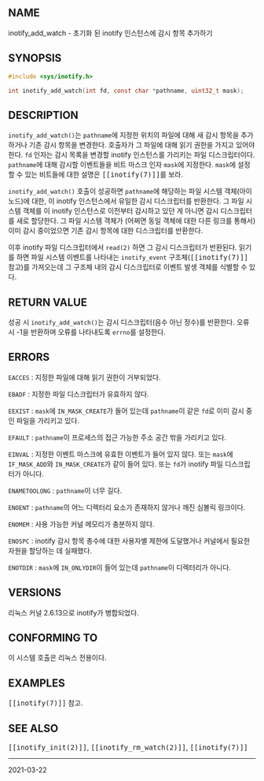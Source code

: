 ## NAME

inotify_add_watch - 초기화 된 inotify 인스턴스에 감시 항목 추가하기

## SYNOPSIS

```c
#include <sys/inotify.h>

int inotify_add_watch(int fd, const char *pathname, uint32_t mask);
```

## DESCRIPTION

`inotify_add_watch()`는 `pathname`에 지정한 위치의 파일에 대해 새 감시 항목을 추가하거나 기존 감시 항목을 변경한다. 호출자가 그 파일에 대해 읽기 권한을 가지고 있어야 한다. `fd` 인자는 감시 목록을 변경할 inotify 인스턴스를 가리키는 파일 디스크립터이다. `pathname`에 대해 감시할 이벤트들을 비트 마스크 인자 `mask`에 지정한다. `mask`에 설정할 수 있는 비트들에 대한 설명은 <tt>[[inotify(7)]]</tt>를 보라.

`inotify_add_watch()` 호출이 성공하면 `pathname`에 해당하는 파일 시스템 객체(아이노드)에 대한, 이 inotify 인스턴스에서 유일한 감시 디스크립터를 반환한다. 그 파일 시스템 객체를 이 inotify 인스턴스로 이전부터 감시하고 있던 게 아니면 감시 디스크립터를 새로 할당한다. 그 파일 시스템 객체가 (어쩌면 동일 객체에 대한 다른 링크를 통해서) 이미 감시 중이었으면 기존 감시 항목에 대한 디스크립터를 반환한다.

이후 inotify 파일 디스크립터에서 `read(2)` 하면 그 감시 디스크립터가 반환된다. 읽기를 하면 파일 시스템 이벤트를 나타내는 `inotify_event` 구조체(<tt>[[inotify(7)]]</tt> 참고)를 가져오는데 그 구조체 내의 감시 디스크립터로 이벤트 발생 객체를 식별할 수 있다.

## RETURN VALUE

성공 시 `inotify_add_watch()`는 감시 디스크립터(음수 아닌 정수)를 반환한다. 오류 시 -1을 반환하며 오류를 나타내도록 `errno`를 설정한다.

## ERRORS

`EACCES`
:   지정한 파일에 대해 읽기 권한이 거부되었다.

`EBADF`
:   지정한 파일 디스크립터가 유효하지 않다.

`EEXIST`
:   `mask`에 `IN_MASK_CREATE`가 들어 있는데 `pathname`이 같은 `fd`로 이미 감시 중인 파일을 가리키고 있다.

`EFAULT`
:   `pathname`이 프로세스의 접근 가능한 주소 공간 밖을 가리키고 있다.

`EINVAL`
:   지정한 이벤트 마스크에 유효한 이벤트가 들어 있지 않다. 또는 `mask`에 `IF_MASK_ADD`와 `IN_MASK_CREATE`가 같이 들어 있다. 또는 `fd`가 inotify 파일 디스크립터가 아니다.

`ENAMETOOLONG`
:   `pathname`이 너무 길다.

`ENOENT`
:   `pathname`의 어느 디렉터리 요소가 존재하지 않거나 깨진 심볼릭 링크이다.

`ENOMEM`
:   사용 가능한 커널 메모리가 충분하지 않다.

`ENOSPC`
:   inotify 감시 항목 총수에 대한 사용자별 제한에 도달했거나 커널에서 필요한 자원을 할당하는 데 실패했다.

`ENOTDIR`
:   `mask`에 `IN_ONLYDIR`이 들어 있는데 `pathname`이 디렉터리가 아니다.

## VERSIONS

리눅스 커널 2.6.13으로 inotify가 병합되었다.

## CONFORMING TO

이 시스템 호출은 리눅스 전용이다.

## EXAMPLES

<tt>[[inotify(7)]]</tt> 참고.

## SEE ALSO

<tt>[[inotify_init(2)]]</tt>, <tt>[[inotify_rm_watch(2)]]</tt>, <tt>[[inotify(7)]]</tt>

----

2021-03-22
